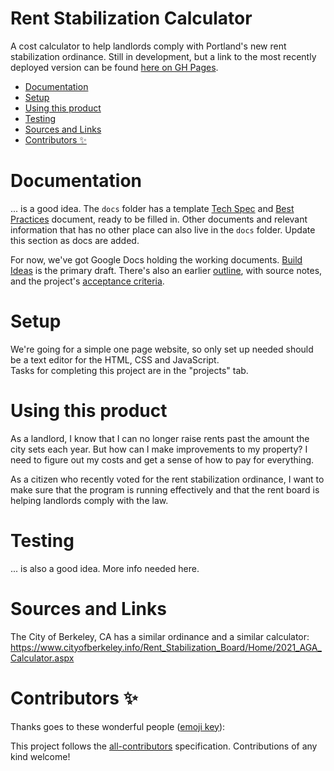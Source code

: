 # Rent Stabilization Calculator

A cost calculator to help landlords comply with Portland's new rent stabilization ordinance. 
Still in development, but a link to the most recently deployed version can be found [here on GH Pages](https://openmaine.github.io/rent-calculator/).

<!-- TOC -->

- [Documentation](#documentation)
- [Setup](#setup)
- [Using this product](#using-this-product)
- [Testing](#testing)
- [Sources and Links](#sources-and-links)
- [Contributors ✨](#contributors-)

<!-- /TOC -->

# Documentation
... is a good idea.  The `docs` folder has a template [Tech Spec](/docs/Tech_Spec.md) and [Best Practices](/docs/Best_Practices.md) document, ready to be filled in.  Other documents and relevant information that has no other place can also live in the `docs` folder.  Update this section as docs are added.  

For now, we've got Google Docs holding the working documents.  [Build Ideas](https://docs.google.com/document/d/1prJ4gxLw3Ho2bDGjl2n4QM4zw12SxCrFzu4mcTR3kV4/edit) is the primary draft.  There's also an earlier [outline](https://docs.google.com/document/d/1wpXm6teqLcRVh6RCAs_qegKrYIAwKbjhIrVJxF9b6Ok/edit), with source notes,  and the project's [acceptance criteria](https://docs.google.com/document/d/1DGgUzEAM7SYWrP37D5wZV_mwF6ZrgX5KWqtl1DobMfE/edit).



# Setup
We're going for a simple one page website, so only set up needed should be a text editor for the HTML, CSS and JavaScript.  
Tasks for completing this project are in the "projects" tab.  

# Using this product
As a landlord, I know that I can no longer raise rents past the amount the city sets each year. But how can I make improvements to my property? I need to figure out my costs and get a sense of how to pay for everything.

As a citizen who recently voted for the rent stabilization ordinance, I want to make sure that the program is running effectively and that the rent board is helping landlords comply with the law.

# Testing
... is also a good idea.  More info needed here.  

# Sources and Links
The City of Berkeley, CA has a similar ordinance and a similar calculator: https://www.cityofberkeley.info/Rent_Stabilization_Board/Home/2021_AGA_Calculator.aspx

# Contributors ✨

Thanks goes to these wonderful people ([emoji key](https://allcontributors.org/docs/en/emoji-key)):

<!-- ALL-CONTRIBUTORS-LIST:START - Do not remove or modify this section -->
<!-- prettier-ignore-start -->
<!-- markdownlint-disable -->
<!-- markdownlint-enable -->
<!-- prettier-ignore-end -->
<!-- ALL-CONTRIBUTORS-LIST:END -->

This project follows the [all-contributors](https://github.com/all-contributors/all-contributors) specification. Contributions of any kind welcome!


